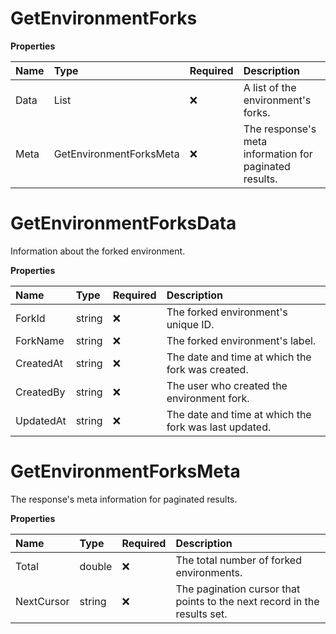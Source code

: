 # GetEnvironmentForks

**Properties**

| Name | Type                          | Required | Description                                            |
| :--- | :---------------------------- | :------- | :----------------------------------------------------- |
| Data | List<GetEnvironmentForksData> | ❌       | A list of the environment's forks.                     |
| Meta | GetEnvironmentForksMeta       | ❌       | The response's meta information for paginated results. |

# GetEnvironmentForksData

Information about the forked environment.

**Properties**

| Name      | Type   | Required | Description                                           |
| :-------- | :----- | :------- | :---------------------------------------------------- |
| ForkId    | string | ❌       | The forked environment's unique ID.                   |
| ForkName  | string | ❌       | The forked environment's label.                       |
| CreatedAt | string | ❌       | The date and time at which the fork was created.      |
| CreatedBy | string | ❌       | The user who created the environment fork.            |
| UpdatedAt | string | ❌       | The date and time at which the fork was last updated. |

# GetEnvironmentForksMeta

The response's meta information for paginated results.

**Properties**

| Name       | Type   | Required | Description                                                              |
| :--------- | :----- | :------- | :----------------------------------------------------------------------- |
| Total      | double | ❌       | The total number of forked environments.                                 |
| NextCursor | string | ❌       | The pagination cursor that points to the next record in the results set. |

<!-- This file was generated by liblab | https://liblab.com/ -->
